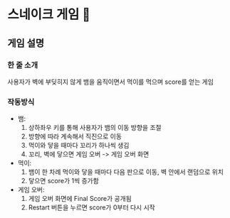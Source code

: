 # 스네이크 게임 :snake:
## 게임 설명 
### 한 줄 소개
사용자가 벽에 부딪히지 않게 뱀을 움직이면서 먹이를 먹으며 score를 얻는 게임
### 작동방식
- 뱀:
  1. 상하좌우 키를 통해 사용자가 뱀의 이동 방향을 조절
  2. 방향에 따라 계속해서 직진으로 이동
  3. 먹이와 닿을 때마다 꼬리가 하나씩 생김
  4. 꼬리, 벽에 닿으면 게임 오버 -> 게임 오버 화면
- 먹이:
  1. 뱀이 한 차례 먹이와 닿을 때마다 다음 판으로 이동, 벽 안에서 랜덤으로 위치
  2. 닿으면 score가 1씩 증가함
- 게임 오버:
  1. 게임 오버 화면에 Final Score가 공개됨
  2. Restart 버튼을 누르면 score가 0부터 다시 시작
